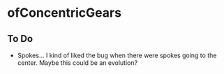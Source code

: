 # ofConcentricGears

## To Do

- Spokes... I kind of liked the bug when there were spokes going to the center. Maybe this could be an evolution?
